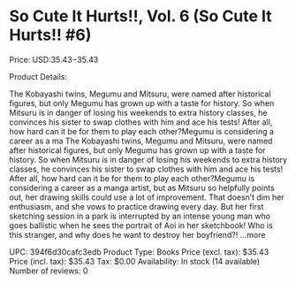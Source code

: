 # So Cute It Hurts!!, Vol. 6 (So Cute It Hurts!! #6)

Price: USD:$35.43-$35.43

Product Details:

The Kobayashi twins, Megumu and Mitsuru, were named after historical figures, but only Megumu has grown up with a taste for history. So when Mitsuru is in danger of losing his weekends to extra history classes, he convinces his sister to swap clothes with him and ace his tests! After all, how hard can it be for them to play each other?Megumu is considering a career as a ma The Kobayashi twins, Megumu and Mitsuru, were named after historical figures, but only Megumu has grown up with a taste for history. So when Mitsuru is in danger of losing his weekends to extra history classes, he convinces his sister to swap clothes with him and ace his tests! After all, how hard can it be for them to play each other?Megumu is considering a career as a manga artist, but as Mitsuru so helpfully points out, her drawing skills could use a lot of improvement. That doesn’t dim her enthusiasm, and she vows to practice drawing every day. But her first sketching session in a park is interrupted by an intense young man who goes ballistic when he sees the portrait of Aoi in her sketchbook! Who is this stranger, and why does he want to destroy her boyfriend?! ...more

UPC: 394f6d30cafc3edb
Product Type: Books
Price (excl. tax): $35.43
Price (incl. tax): $35.43
Tax: $0.00
Availability: In stock (14 available)
Number of reviews: 0